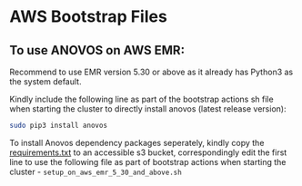 # AWS Bootstrap Files

## To use ANOVOS on AWS EMR:

Recommend to use EMR version 5.30 or above as it already has Python3 as the system default.

Kindly include the following line as part of the bootstrap actions sh file when starting the cluster to directly install anovos (latest release version):

```bash
sudo pip3 install anovos
```

To install Anovos dependency packages seperately, kindly copy the [requirements.txt](https://github.com/anovos/anovos/blob/main/requirements.txt) to an accessible s3 bucket, correspondingly edit the first line to use the following file as part of bootstrap actions when starting the cluster - `setup_on_aws_emr_5_30_and_above.sh`
